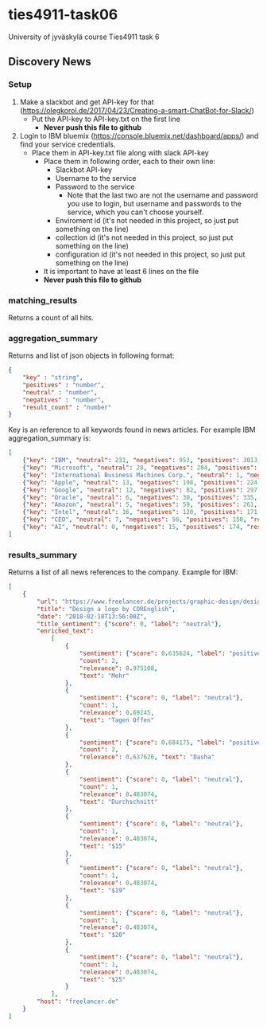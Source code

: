 # ties4911-task06
University of jyväskylä course Ties4911 task 6

## Discovery News

### Setup

1. Make a slackbot and get API-key for that (https://olegkorol.de/2017/04/23/Creating-a-smart-ChatBot-for-Slack/)
    - Put the API-key to API-key.txt on the first line
        - **Never push this file to github**
2. Login to IBM bluemix (https://console.bluemix.net/dashboard/apps/) and find your service credentials.
    - Place them in API-key.txt file along with slack API-key
        - Place them in following order, each to their own line:
            - Slackbot API-key
            - Username to the service
            - Password to the service
                - Note that the last two are not the username and password you use to login, but username and passwords to the service, which you can't choose yourself.
            - Enviroment id (it's not needed in this project, so just put something on the line)
            - collection id (it's not needed in this project, so just put something on the line)
            - configuration id (it's not needed in this project, so just put something on the line)
        - It is important to have at least 6 lines on the file
        - **Never push this file to github**


### matching_results

Returns a count of all hits.

### aggregation_summary

Returns and list of json objects in following format:
```json
{
    "key" : "string",
    "positives" : "number",
    "neutral" : "number",
    "negatives" : "number",
    "result_count" : "number"
}
```

Key is an reference to all keywords found in news articles. For example IBM aggregation_summary is:
```json
[
    {"key": "IBM", "neutral": 231, "negatives": 953, "positives": 3013, "result_count": 4197}, 
    {"key": "Microsoft", "neutral": 28, "negatives": 284, "positives": 640, "result_count": 952}, 
    {"key": "International Business Machines Corp.", "neutral": 1, "negatives": 5, "positives": 604, "result_count": 610}, 
    {"key": "Apple", "neutral": 13, "negatives": 198, "positives": 224, "result_count": 435}, 
    {"key": "Google", "neutral": 12, "negatives": 82, "positives": 297, "result_count": 391}, 
    {"key": "Oracle", "neutral": 6, "negatives": 30, "positives": 335, "result_count": 371}, 
    {"key": "Amazon", "neutral": 5, "negatives": 59, "positives": 261, "result_count": 325}, 
    {"key": "Intel", "neutral": 16, "negatives": 120, "positives": 171, "result_count": 307}, 
    {"key": "CEO", "neutral": 7, "negatives": 56, "positives": 150, "result_count": 213}, 
    {"key": "AI", "neutral": 0, "negatives": 15, "positives": 174, "result_count": 189}
]
```
### results_summary

Returns a list of all news references to the company. Example for IBM:
```json
[
    {
        "url": "https://www.freelancer.de/projects/graphic-design/design-logo-16321812/", 
        "title": "Design a logo by COREnglish", 
        "date": "2018-02-18T13:56:00Z", 
        "title_sentiment": {"score": 0, "label": "neutral"}, 
        "enriched_text": 
            [
                {
                    "sentiment": {"score": 0.635624, "label": "positive"}, 
                    "count": 2, 
                    "relevance": 0.975108, 
                    "text": "Mehr"
                }, 
                {
                    "sentiment": {"score": 0, "label": "neutral"}, 
                    "count": 1, 
                    "relevance": 0.69245, 
                    "text": "Tagen Offen"
                }, 
                {
                    "sentiment": {"score": 0.684175, "label": "positive"}, 
                    "count": 2, 
                    "relevance": 0.637626, "text": "Dasha"
                }, 
                {
                    "sentiment": {"score": 0, "label": "neutral"}, 
                    "count": 1, 
                    "relevance": 0.483074, 
                    "text": "Durchschnitt"
                }, 
                {
                    "sentiment": {"score": 0, "label": "neutral"}, 
                    "count": 1, 
                    "relevance": 0.483074, 
                    "text": "$15"
                }, 
                {
                    "sentiment": {"score": 0, "label": "neutral"}, 
                    "count": 1, 
                    "relevance": 0.483074, 
                    "text": "$19"
                }, 
                {
                    "sentiment": {"score": 0, "label": "neutral"}, 
                    "count": 1, 
                    "relevance": 0.483074, 
                    "text": "$20"
                }, 
                {
                    "sentiment": {"score": 0, "label": "neutral"}, 
                    "count": 1, 
                    "relevance": 0.483074, 
                    "text": "$25"
                }
            ],
        "host": "freelancer.de"
    }
]
```